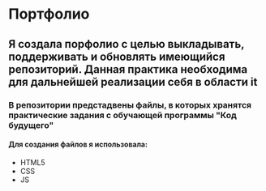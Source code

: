 # Портфолио
## Я создала порфолио с целью выкладывать, поддерживать и обновлять имеющийся репозиторий. Данная практика необходима для дальнейшей реализации себя в области it
### В репозитории предстадвены файлы, в которых хранятся практические задания с обучающей программы "Код будущего"
#### Для создания файлов я использовала:
+ HTML5
+ CSS
+ JS
